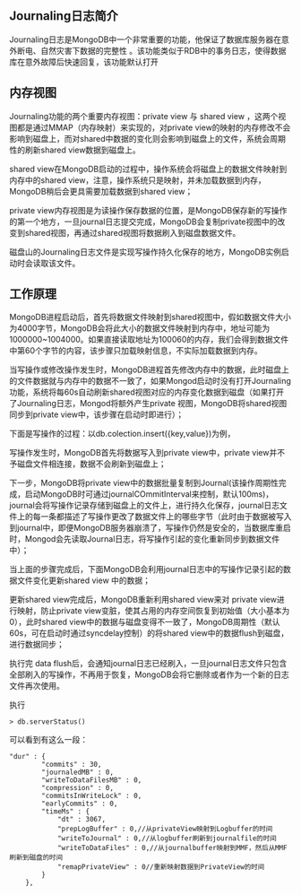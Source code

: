 ## Journaling日志简介

Journaling日志是MongoDB中一个非常重要的功能，他保证了数据库服务器在意外断电、自然灾害下数据的完整性 。该功能类似于RDB中的事务日志，使得数据库在意外故障后快速回复，该功能默认打开

## 内存视图

Journaling功能的两个重要内存视图：private view 与 shared view ，这两个视图都是通过MMAP（内存映射）来实现的，对private view的映射的内存修改不会影响到磁盘上，而对shared中数据的变化则会影响到磁盘上的文件，系统会周期性的刷新shared view数据到磁盘上。

shared view在MongoDB启动的过程中，操作系统会将磁盘上的数据文件映射到内存中的shared view，注意，操作系统只是映射，并未加载数据到内存，MongoDB稍后会更具需要加载数据到shared view；

private view内存视图是为读操作保存数据的位置，是MongoDB保存新的写操作的第一个地方，一旦journal日志提交完成，MongoDB会复制private视图中的改变到shared视图，再通过shared视图将数据刷入到磁盘数据文件。

磁盘山的Journaling日志文件是实现写操作持久化保存的地方，MongoDB实例启动时会读取该文件。

## 工作原理

MongoDB进程启动后，首先将数据文件映射到shared视图中，假如数据文件大小为4000字节，MongoDB会将此大小的数据文件映射到内存中，地址可能为1000000~1004000。如果直接读取地址为100060的内存，我们会得到数据文件中第60个字节的内容，该步骤只加载映射信息，不实际加载数据到内存。

当写操作或修改操作发生时，MongoDB进程首先修改内存中的数据，此时磁盘上的文件数据就与内存中的数据不一致了，如果Mongod启动时没有打开Journaling功能，系统将每60s自动刷新shared视图对应的内存变化数据到磁盘（如果打开了Journaling日志，Mongod将额外产生private 视图，MongoDB将shared视图同步到private view中，该步骤在启动时即进行）；

下面是写操作的过程：以db.colection.insert({key,value})为例，

写操作发生时，MongoDB首先将数据写入到private view中，private view并不予磁盘文件相连接，数据不会刷新到磁盘上；

下一步，MongoDB将private view中的数据批量复制到Journal(该操作周期性完成，启动MongoDB时可通过journalCOmmitInterval来控制，默认100ms)，journal会将写操作记录存储到磁盘上的文件上，进行持久化保存，journal日志文件上的每一条都描述了写操作更改了数据文件上的哪些字节（此时由于数据被写入到journal中，即便MongoDB服务器崩溃了，写操作仍然是安全的，当数据库重启时，Mongod会先读取Journal日志，将写操作引起的变化重新同步到数据文件中）；

当上面的步骤完成后，下面MongoDB会利用journal日志中的写操作记录引起的数据文件变化更新shared view 中的数据；

更新shared view完成后，MongoDB重新利用shared view来对 private view进行映射，防止private view变脏，使其占用的内存空间恢复到初始值（大小基本为0），此时shared view中的数据与磁盘变得不一致了，MongoDB周期性（默认60s，可在启动时通过syncdelay控制）的将shared view中的数据flush到磁盘，进行数据同步；

执行完 data flush后，会通知journal日志已经刷入，一旦journal日志文件只包含全部刷入的写操作，不再用于恢复，MongoDB会将它删除或者作为一个新的日志文件再次使用。

执行


```
> db.serverStatus()

```

可以看到有这么一段：

```
"dur" : {
		"commits" : 30,
		"journaledMB" : 0,
		"writeToDataFilesMB" : 0,
		"compression" : 0,
		"commitsInWriteLock" : 0,
		"earlyCommits" : 0,
		"timeMs" : {
			"dt" : 3067,
			"prepLogBuffer" : 0,//从privateView映射到Logbuffer的时间
			"writeToJournal" : 0,//从logbuffer刷新到journalfile的时间
			"writeToDataFiles" : 0,//从journalbuffer映射到MMF，然后从MMF刷新到磁盘的时间
			"remapPrivateView" : 0//重新映射数据到PrivateView的时间
		}
	},

```



